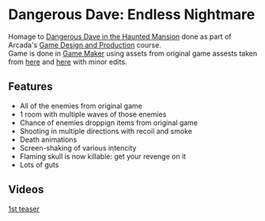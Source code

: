 # Dangerous Dave: Endless Nightmare
Homage to [Dangerous Dave in the Haunted Mansion](https://en.wikipedia.org/wiki/Dangerous_Dave_in_the_Haunted_Mansion) done as part of Arcada's [Game Design and Production](https://www.arcada.fi/en/study-arcada/continuing-education/course-calendar/game-design-and-production) course.  
Game is done in [Game Maker](https://gamemaker.io/) using assets from original game assests taken from [here](https://www.spriters-resource.com/pc_computer/dangerousdaveinthehauntedmansion/) and [here](https://github.com/gmegidish/dangerous-dave-re/) with minor edits.  
## Features
- All of the enemies from original game
- 1 room with multiple waves of those enemies
- Chance of enemies droppign items from original game
- Shooting in multiple directions with recoil and smoke
- Death animations
- Screen-shaking of various intencity
- Flaming skull is now killable: get your revenge on it
- Lots of guts
## Videos
[1st teaser](https://www.youtube.com/watch?v=ZBfdTtcaN4E)